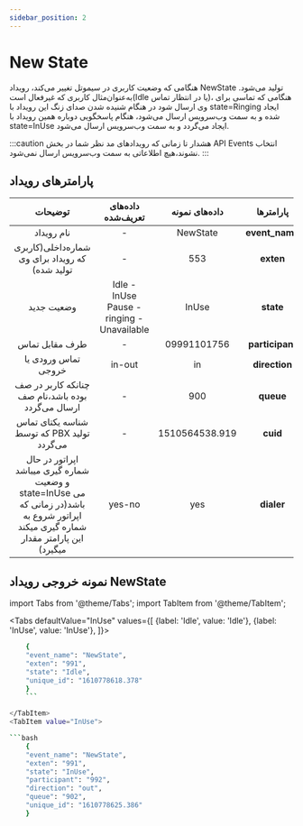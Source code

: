```yaml
---
sidebar_position: 2
---
```

# New State

هنگامی‌ كه وضعيت کاربری در سیموتل تغییر می‌کند، رویداد NewState تولید‌ می‌شود. به‌عنوان‌مثال کاربری که غیرفعال‌ 
است(Idle یا در انتظار تماس)، هنگامی که تماسی برای وی ارسال شود در هنگام شنیده شدن صدای زنگ این رویداد با 
state=Ringing ایجاد شده و به سمت وب‌سرویس ارسال می‌شود، هنگام پاسخگویی دوباره همین رویداد با state=InUse ایجاد
می‌گردد و به سمت وب‌سرویس ارسال می‌شود.

:::caution هشدار 
تا زمانی که رویداد‌های مد نظر شما در بخش API Events انتخاب نشوند،هیچ اطلاعاتی به سمت وب‌سرویس ارسال نمی‌شود.
:::

## پارامتر‌های رویداد



|                      توضیحات                     |              داده‌های تعریف‌شده              |    داده‌های نمونه   |    پارامتر‌ها    |
|:------------------------------------------------:|:------------------------------------------:|:------------------:|:---------------:|
|                    نام رویداد                    |                      -                     |      NewState      |  **event_name** |
|  شماره‌داخلی(کاربری که رویداد برای وی تولید شده)  |                      -                     |         553        |    **exten**    |
|                    وضعیت جدید                    | Idle - InUse Pause - ringing - Unavailable |        InUse       |    **state**    |
|                  طرف مقابل تماس                  |                      -                     |     09991101756    | **participant** |
|                تماس ورودی یا خروجی               |                   in-out                   |         in         |  **direction**  |
| چنانکه کاربر در صف بوده باشد،نام صف ارسال می‌گردد |                      -                     |         900        |    **queue**    |
|    شناسه یکتای تماس که توسط PBX تولید می‌گردد    |                        -                     | 1510564538.919    |  **cuid**  |
|  اپراتور در حال شماره گیری میباشد و وضعیت  state=InUse می باشد(در زمانی که اپراتور شروع به شماره گیری میکند این پارامتر مقدار میگیرد)  |   yes-no  |  yes  |  **dialer**  |



## نمونه خروجی رویداد NewState

import Tabs from '@theme/Tabs';
import TabItem from '@theme/TabItem';

<Tabs
    defaultValue="InUse"
    values={[
        {label: 'Idle', value: 'Idle'},
        {label: 'InUse', value: 'InUse'},
    ]}>
<TabItem value="Idle">

```bash    
	{
	"event_name": "NewState",
	"exten": "991",
	"state": "Idle",
	"unique_id": "1610778618.378"
	}
	```

</TabItem>
<TabItem value="InUse">

```bash
	{
	"event_name": "NewState",
	"exten": "991",
	"state": "InUse",
	"participant": "992",
	"direction": "out",
	"queue": "902",
	"unique_id": "1610778625.386"
	}
```
</TabItem>
</Tabs>

